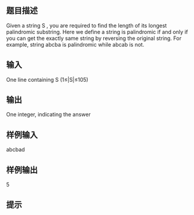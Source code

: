 ## 题目描述
Given a string S
, you are required to find the length of its longest palindromic substring. Here we define a string is palindromic if and only if you can get the exactly same string by reversing the original string. For example, string abcba
is palindromic while abcab
is not.
## 输入
One line containing S  (1≤|S|≤105)
## 输出
One integer, indicating the answer
## 样例输入
abcbad
## 样例输出
5
## 提示
